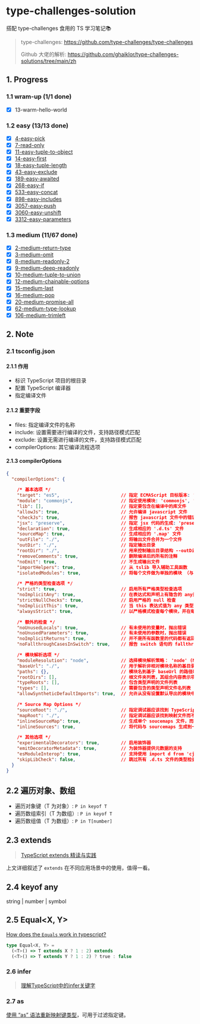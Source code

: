 # type-challenges-solution

搭配 type-challenges 食用的 TS 学习笔记📚

> type-challenges: https://github.com/type-challenges/type-challenges
>
> Github 大佬的解析: https://github.com/ghaiklor/type-challenges-solutions/tree/main/zh

## 1. Progress

### 1.1 wram-up (1/1 done)

- [x] 13-warm-hello-world

### 1.2 easy (13/13 done)

- [x] [4-easy-pick](./questions/4-easy-pick/template.ts)
- [x] [7-read-only](./questions/7-read-only/template.ts)
- [x] [11-easy-tuple-to-object](./questions/11-easy-tuple-to-object/template.ts)
- [x] [14-easy-first](./questions/14-easy-first/template.ts)
- [x] [18-easy-tuple-length](./questions/18-easy-tuple-length/template.ts)
- [x] [43-easy-exclude](./questions/43-easy-exclude/template.ts)
- [x] [189-easy-awaited](./questions/189-easy-awaited/template.ts)
- [x] [268-easy-if](./questions/268-easy-if/template.ts)
- [x] [533-easy-concat](./questions/533-easy-concat/template.ts)
- [x] [898-easy-includes](./questions/898-easy-includes/template.ts)
- [x] [3057-easy-push](./questions/3057-easy-push/template.ts)
- [x] [3060-easy-unshift](./questions/3060-easy-unshift/template.ts)
- [x] [3312-easy-parameters](./questions/3312-easy-parameters/template.ts)

### 1.3 medium (11/67 done)

- [x] [2-medium-return-type](./questions/2-medium-return-type/template.ts)
- [x] [3-medium-omit](./questions/3-medium-omit/template.ts)
- [x] [8-medium-readonly-2](./questions/8-medium-readonly-2/template.ts)
- [x] [9-medium-deep-readonly](./questions/9-medium-deep-readonly/template.ts)
- [x] [10-medium-tuple-to-union](./questions/10-medium-tuple-to-union/template.ts)
- [x] [12-medium-chainable-options](./questions/12-medium-chainable-options/template.ts)
- [x] [15-medium-last](./questions/15-medium-last/template.ts)
- [x] [16-medium-pop](./questions/16-medium-pop/template.ts)
- [x] [20-medium-promise-all](./questions/20-medium-promise-all/template.ts)
- [x] [62-medium-type-lookup](./questions/62-medium-type-lookup/template.ts)
- [x] [106-medium-trimleft](./questions/106-medium-trimleft/template.ts)

## 2. Note

### 2.1 tsconfig.json

#### 2.1.1 作用

- 标识 TypeScript 项目的根目录
- 配置 TypeScript 编译器
- 指定编译文件

#### 2.1.2 重要字段

- files: 指定编译文件的名称
- include: 设置需要进行编译的文件，支持路径模式匹配
- exclude: 设置无需进行编译的文件，支持路径模式匹配
- compilerOptions: 其它编译流程选项

#### 2.1.3 compilerOptions

```json
{
  "compilerOptions": {

    /* 基本选项 */
    "target": "es5",                       // 指定 ECMAScript 目标版本: 'ES3' (default), 'ES5', 'ES6'/'ES2015','ES2016', 'ES2017', or 'ESNEXT'
    "module": "commonjs",                  // 指定使用模块: 'commonjs', 'amd', 'system', 'umd' or 'es2015', 'esnext'
    "lib": [],                             // 指定要包含在编译中的库文件
    "allowJs": true,                       // 允许编译 javascript 文件
    "checkJs": true,                       // 报告 javascript 文件中的错误
    "jsx": "preserve",                     // 指定 jsx 代码的生成: 'preserve', 'react-native', or 'react'
    "declaration": true,                   // 生成相应的 '.d.ts' 文件
    "sourceMap": true,                     // 生成相应的 '.map' 文件
    "outFile": "./",                       // 将输出文件合并为一个文件
    "outDir": "./",                        // 指定输出目录
    "rootDir": "./",                       // 用来控制输出目录结构 --outDir.
    "removeComments": true,                // 删除编译后的所有的注释
    "noEmit": true,                        // 不生成输出文件
    "importHelpers": true,                 // 从 tslib 导入辅助工具函数
    "isolatedModules": true,               // 将每个文件做为单独的模块 （与 'ts.transpileModule' 类似）.

    /* 严格的类型检查选项 */
    "strict": true,                        // 启用所有严格类型检查选项
    "noImplicitAny": true,                 // 在表达式和声明上有隐含的 any类型时报错
    "strictNullChecks": true,              // 启用严格的 null 检查
    "noImplicitThis": true,                // 当 this 表达式值为 any 类型的时候，生成一个错误
    "alwaysStrict": true,                  // 以严格模式检查每个模块，并在每个文件里加入 'use strict'

    /* 额外的检查 */
    "noUnusedLocals": true,                // 有未使用的变量时，抛出错误
    "noUnusedParameters": true,            // 有未使用的参数时，抛出错误
    "noImplicitReturns": true,             // 并不是所有函数里的代码都有返回值时，抛出错误
    "noFallthroughCasesInSwitch": true,    // 报告 switch 语句的 fallthrough 错误。（即，不允许 switch 的 case 语句贯穿）

    /* 模块解析选项 */
    "moduleResolution": "node",            // 选择模块解析策略： 'node' (Node.js) or 'classic' (TypeScript pre-1.6)
    "baseUrl": "./",                       // 用于解析非相对模块名称的基目录
    "paths": {},                           // 模块名到基于 baseUrl 的路径映射的列表
    "rootDirs": [],                        // 根文件夹列表，其组合内容表示项目运行时的结构内容
    "typeRoots": [],                       // 包含类型声明的文件列表
    "types": [],                           // 需要包含的类型声明文件名列表
    "allowSyntheticDefaultImports": true,  // 允许从没有设置默认导出的模块中默认导入。

    /* Source Map Options */
    "sourceRoot": "./",                    // 指定调试器应该找到 TypeScript 文件而不是源文件的位置
    "mapRoot": "./",                       // 指定调试器应该找到映射文件而不是生成文件的位置
    "inlineSourceMap": true,               // 生成单个 soucemaps 文件，而不是将 sourcemaps 生成不同的文件
    "inlineSources": true,                 // 将代码与 sourcemaps 生成到一个文件中，要求同时设置了 --inlineSourceMap 或 --sourceMap 属性

    /* 其他选项 */
    "experimentalDecorators": true,        // 启用装饰器
    "emitDecoratorMetadata": true,         // 为装饰器提供元数据的支持
    "esModuleInterop": true,               // 支持使用 import d from 'cjs' 的方式引入 commonjs 包
    "skipLibCheck": false,                 // 跳过所有 .d.ts 文件的类型检查
  }
}
```

## 2.2 遍历对象、数组

- 遍历对象键（T 为对象）: `P in keyof T`
- 遍历数组索引（T 为数组）: `P in keyof T`
- 遍历数组值（T 为数组）: `P in T[number]`

## 2.3 extends

> [TypeScript extends 精读与实践](https://github.com/MuYunyun/blog/issues/140)

上文详细叙述了 `extends` 在不同应用场景中的使用，值得一看。

## 2.4 keyof any

string | number | symbol

## 2.5 Equal<X, Y>

[How does the `Equals` work in typescript?](https://stackoverflow.com/questions/68961864/how-does-the-equals-work-in-typescript/68963796#68963796)

```ts
type Equal<X, Y> =
  (<T>() => T extends X ? 1 : 2) extends
  (<T>() => T extends Y ? 1 : 2) ? true : false
```

### 2.6 infer

> [理解TypeScript中的infer关键字](https://juejin.cn/post/6844904170353328135)

### 2.7 as

[使用 “as” 语法重新映射键类型](https://www.typescriptlang.org/docs/handbook/release-notes/typescript-4-1.html#key-remapping-in-mapped-types)，可用于过滤指定键。